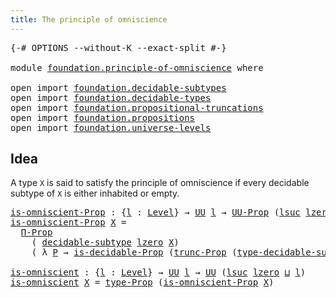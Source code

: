 ```yaml
---
title: The principle of omniscience
---
```


<pre class="Agda"><a id="54" class="Symbol">{-#</a> <a id="58" class="Keyword">OPTIONS</a> <a id="66" class="Pragma">--without-K</a> <a id="78" class="Pragma">--exact-split</a> <a id="92" class="Symbol">#-}</a>

<a id="97" class="Keyword">module</a> <a id="104" href="foundation.principle-of-omniscience.html" class="Module">foundation.principle-of-omniscience</a> <a id="140" class="Keyword">where</a>

<a id="147" class="Keyword">open</a> <a id="152" class="Keyword">import</a> <a id="159" href="foundation.decidable-subtypes.html" class="Module">foundation.decidable-subtypes</a>
<a id="189" class="Keyword">open</a> <a id="194" class="Keyword">import</a> <a id="201" href="foundation.decidable-types.html" class="Module">foundation.decidable-types</a>
<a id="228" class="Keyword">open</a> <a id="233" class="Keyword">import</a> <a id="240" href="foundation.propositional-truncations.html" class="Module">foundation.propositional-truncations</a>
<a id="277" class="Keyword">open</a> <a id="282" class="Keyword">import</a> <a id="289" href="foundation.propositions.html" class="Module">foundation.propositions</a>
<a id="313" class="Keyword">open</a> <a id="318" class="Keyword">import</a> <a id="325" href="foundation.universe-levels.html" class="Module">foundation.universe-levels</a>
</pre>
## Idea

A type `X` is said to satisfy the principle of omniscience if every decidable subtype of `X` is either inhabited or empty.

<pre class="Agda"><a id="is-omniscient-Prop"></a><a id="498" href="foundation.principle-of-omniscience.html#498" class="Function">is-omniscient-Prop</a> <a id="517" class="Symbol">:</a> <a id="519" class="Symbol">{</a><a id="520" href="foundation.principle-of-omniscience.html#520" class="Bound">l</a> <a id="522" class="Symbol">:</a> <a id="524" href="Agda.Primitive.html#597" class="Postulate">Level</a><a id="529" class="Symbol">}</a> <a id="531" class="Symbol">→</a> <a id="533" href="foundation-core.universe-levels.html#235" class="Primitive">UU</a> <a id="536" href="foundation.principle-of-omniscience.html#520" class="Bound">l</a> <a id="538" class="Symbol">→</a> <a id="540" href="foundation-core.propositions.html#1393" class="Function">UU-Prop</a> <a id="548" class="Symbol">(</a><a id="549" href="Agda.Primitive.html#780" class="Primitive">lsuc</a> <a id="554" href="Agda.Primitive.html#764" class="Primitive">lzero</a> <a id="560" href="Agda.Primitive.html#810" class="Primitive Operator">⊔</a> <a id="562" href="foundation.principle-of-omniscience.html#520" class="Bound">l</a><a id="563" class="Symbol">)</a>
<a id="565" href="foundation.principle-of-omniscience.html#498" class="Function">is-omniscient-Prop</a> <a id="584" href="foundation.principle-of-omniscience.html#584" class="Bound">X</a> <a id="586" class="Symbol">=</a>
  <a id="590" href="foundation-core.propositions.html#6694" class="Function">Π-Prop</a>
    <a id="601" class="Symbol">(</a> <a id="603" href="foundation.decidable-subtypes.html#2426" class="Function">decidable-subtype</a> <a id="621" href="Agda.Primitive.html#764" class="Primitive">lzero</a> <a id="627" href="foundation.principle-of-omniscience.html#584" class="Bound">X</a><a id="628" class="Symbol">)</a>
    <a id="634" class="Symbol">(</a> <a id="636" class="Symbol">λ</a> <a id="638" href="foundation.principle-of-omniscience.html#638" class="Bound">P</a> <a id="640" class="Symbol">→</a> <a id="642" href="foundation.decidable-types.html#7817" class="Function">is-decidable-Prop</a> <a id="660" class="Symbol">(</a><a id="661" href="foundation.propositional-truncations.html#2707" class="Function">trunc-Prop</a> <a id="672" class="Symbol">(</a><a id="673" href="foundation.decidable-subtypes.html#3414" class="Function">type-decidable-subtype</a> <a id="696" href="foundation.principle-of-omniscience.html#638" class="Bound">P</a><a id="697" class="Symbol">)))</a>

<a id="is-omniscient"></a><a id="702" href="foundation.principle-of-omniscience.html#702" class="Function">is-omniscient</a> <a id="716" class="Symbol">:</a> <a id="718" class="Symbol">{</a><a id="719" href="foundation.principle-of-omniscience.html#719" class="Bound">l</a> <a id="721" class="Symbol">:</a> <a id="723" href="Agda.Primitive.html#597" class="Postulate">Level</a><a id="728" class="Symbol">}</a> <a id="730" class="Symbol">→</a> <a id="732" href="foundation-core.universe-levels.html#235" class="Primitive">UU</a> <a id="735" href="foundation.principle-of-omniscience.html#719" class="Bound">l</a> <a id="737" class="Symbol">→</a> <a id="739" href="foundation-core.universe-levels.html#235" class="Primitive">UU</a> <a id="742" class="Symbol">(</a><a id="743" href="Agda.Primitive.html#780" class="Primitive">lsuc</a> <a id="748" href="Agda.Primitive.html#764" class="Primitive">lzero</a> <a id="754" href="Agda.Primitive.html#810" class="Primitive Operator">⊔</a> <a id="756" href="foundation.principle-of-omniscience.html#719" class="Bound">l</a><a id="757" class="Symbol">)</a>
<a id="759" href="foundation.principle-of-omniscience.html#702" class="Function">is-omniscient</a> <a id="773" href="foundation.principle-of-omniscience.html#773" class="Bound">X</a> <a id="775" class="Symbol">=</a> <a id="777" href="foundation-core.propositions.html#1495" class="Function">type-Prop</a> <a id="787" class="Symbol">(</a><a id="788" href="foundation.principle-of-omniscience.html#498" class="Function">is-omniscient-Prop</a> <a id="807" href="foundation.principle-of-omniscience.html#773" class="Bound">X</a><a id="808" class="Symbol">)</a>
</pre>